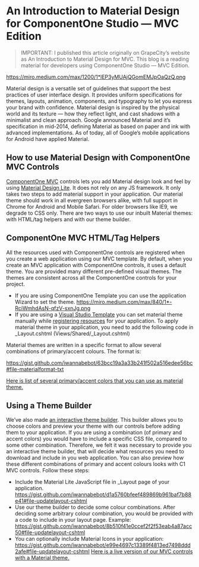 # An Introduction to Material Design for ComponentOne Studio — MVC Edition

> IMPORTANT:
> I published this article originally on GrapeCity’s website as An Introduction to Material Design for MVC. This blog is a reading material for developers using ComponentOne Studio — MVC Edition.

https://miro.medium.com/max/1200/1*lEP3yMUAjQGomEMJpOaQzQ.png

Material design is a versatile set of guidelines that support the best practices of user interface design. It provides uniform specifications for themes, layouts, animation, components, and typography to let you express your brand with confidence. Material design is inspired by the physical world and its texture — how they reflect light, and cast shadows with a minimalist and clean approach.
Google announced Material and it’s specification in mid-2014, defining Material as based on paper and ink with advanced implementations. As of today, all of Google’s mobile applications for Android have applied Material.

## How to use Material Design with ComponentOne MVC Controls
[ComponentOne MVC](https://www.grapecity.com/en/aspnet-mvc) controls lets you add Material design look and feel by using [Material Design Lite](https://getmdl.io/started/index.html#download). It does not rely on any JS framework. It only takes two steps to add material support in your application. Our material theme should work in all evergreen browsers alike, with full support in Chrome for Android and Mobile Safari. For older browsers like IE9, we degrade to CSS only.
There are two ways to use our inbuilt Material themes: with HTML/tag helpers and with our theme builder.

## ComponentOne MVC HTML/Tag Helpers
All the resources used with ComponentOne controls are registered when you create a web application using our MVC template. By default, when you create an MVC application with ComponentOne controls, it uses a default theme. You are provided many different pre-defined visual themes. The themes are consistent across all the ComponentOne controls for your project.
- If you are using ComponentOne Template you can use the application Wizard to set the theme.
https://miro.medium.com/max/840/1*-RciWmhdAsN-qfzV-sxnJg.png
- If you are using a [Visual Studio Template](http://help.grapecity.com/componentone/NetHelp/c1mvchelpers/UsingVSTemplate.html) you can set material theme manually while [registering resources](http://help.grapecity.com/componentone/NetHelp/c1mvchelpers/RegisteringResources.html) for your application.
To apply material theme in your application, you need to add the following code in _Layout.cshtml (Views/Shared/_Layout.cshtml)
<script src="https://gist.github.com/iwannabebot/04ac1db9b5bafbc280979a8b9a4fbcff.js"></script>
Material themes are written in a specific format to allow several combinations of primary/accent colours. The format is:

https://gist.github.com/iwannabebot/63bcc19a3a33b241f502a516edee56bc#file-materialformat-txt

[Here is list of several primary/accent colors that you can use as material theme.](https://www.grapecity.com/componentone/NetHelp/c1mvchelpers/webframe.html#Themes.html)

## Using a Theme Builder
We’ve also made [an interactive theme builder](http://demos.wijmo.com/5/Angular/MaterialDesignLite/MaterialDesignLite/). This builder allows you to choose colors and preview your theme with our controls before adding them to your application. If you are using a combination (of primary and accent colors) you would have to include a specific CSS file, compared to some other combination. Therefore, we felt it was necessary to provide you an interactive theme builder, that will decide what resources you need to download and include in you web application.
You can also preview how these different combinations of primary and accent colours looks with C1 MVC controls.
Follow these steps:
- Include the Material Lite JavaScript file in _Layout page of your application.
https://gist.github.com/iwannabebot/d1a5760bfeef489869b961baf7b88e41#file-updatelayout-cshtml
- Use our theme builder to decide some colour combinations. After deciding some arbitrary colour combination, you would be provided with a code to include in your layout page. Example:
https://gist.github.com/iwannabebot/8b510f41e0ccef2f2f53eab4a87acc50#file-updatelayout-cshtml
- You can optionally include Material Icons in your application:
https://gist.github.com/iwannabebot/e99e4697c13389f4813ed7498ddd2afe#file-updatelayout-cshtml
[Here is a live version of our MVC controls with a Material theme.](https://demos.componentone.com/ASPNET/MVCExplorer/FlexGrid?theme=material.indigo-pink)
